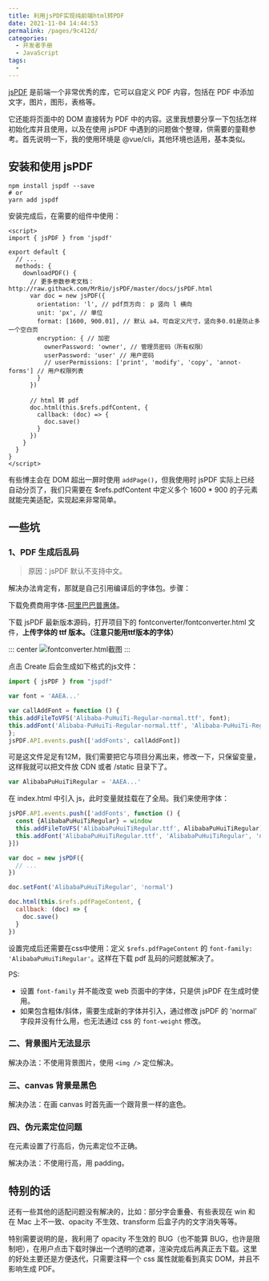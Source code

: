 ```yaml
---
title: 利用jsPDF实现纯前端html转PDF
date: 2021-11-04 14:44:53
permalink: /pages/9c412d/
categories: 
  - 开发者手册
  - JavaScript
tags: 
  - 
---
```


[jsPDF](https://github.com/parallax/jsPDF) 是前端一个非常优秀的库，它可以自定义 PDF 内容，包括在 PDF 中添加文字，图片，图形，表格等。

它还能将页面中的 DOM 直接转为 PDF 中的内容。这里我想要分享一下包括怎样初始化库并且使用，以及在使用 jsPDF 中遇到的问题做个整理，供需要的童鞋参考。首先说明一下，我的使用环境是 @vue/cli，其他环境也适用，基本类似。

## 安装和使用 jsPDF

``` shell
npm install jspdf --save
# or
yarn add jspdf
```

安装完成后，在需要的组件中使用：

``` vue
<script>
import { jsPDF } from 'jspdf'

export default {
  // ...
  methods: {
    downloadPDF() {
      // 更多参数参考文档：http://raw.githack.com/MrRio/jsPDF/master/docs/jsPDF.html
      var doc = new jsPDF({
        orientation: 'l', // pdf页方向： p 竖向 l 横向
        unit: 'px', // 单位
        format: [1600, 900.01], // 默认 a4，可自定义尺寸，竖向多0.01是防止多一个空白页
        encryption: { // 加密
          ownerPassword: 'owner', // 管理员密码（所有权限）
          userPassword: 'user' // 用户密码
          // userPermissions: ['print', 'modify', 'copy', 'annot-forms'] // 用户权限列表
        }
      })

      // html 转 pdf
      doc.html(this.$refs.pdfContent, {
        callback: (doc) => {
          doc.save()
        }
      })
    }
  }
}
</script>
```

有些博主会在 DOM 超出一屏时使用 `addPage()`，但我使用时 jsPDF 实际上已经自动分页了，我们只需要在 $refs.pdfContent 中定义多个 1600 * 900 的子元素就能完美适配，实现起来非常简单。

## 一些坑

### 1、PDF 生成后乱码

> 原因：jsPDF 默认不支持中文。

解决办法肯定有，那就是自己引用编译后的字体包。步骤：

下载免费商用字体-[阿里巴巴普惠体](https://ics.alibaba.com/project/Hn8mXx)。

下载 jsPDF 最新版本源码，打开项目下的 fontconverter/fontconverter.html 文件，**上传字体的 ttf 版本。（注意只能用ttf版本的字体）**

::: center
![fontconverter.html截图](https://cdn.jsdelivr.net/gh/jimdeng92/static_1/微信截图_20211104153313.png)
:::

点击 Create 后会生成如下格式的js文件：

``` js
import { jsPDF } from "jspdf"

var font = 'AAEA...'

var callAddFont = function () {
this.addFileToVFS('Alibaba-PuHuiTi-Regular-normal.ttf', font);
this.addFont('Alibaba-PuHuiTi-Regular-normal.ttf', 'Alibaba-PuHuiTi-Regular', 'normal');
};
jsPDF.API.events.push(['addFonts', callAddFont])
```

可是这文件足足有12M，我们需要把它与项目分离出来，修改一下，只保留变量，这样我就可以把文件放 CDN 或者 /static 目录下了。

``` js
var AlibabaPuHuiTiRegular = 'AAEA...'
```

在 index.html 中引入 js，此时变量就挂载在了全局。我们来使用字体：

``` js
jsPDF.API.events.push(['addFonts', function () {
  const {AlibabaPuHuiTiRegular} = window
  this.addFileToVFS('AlibabaPuHuiTiRegular.ttf', AlibabaPuHuiTiRegular)
  this.addFont('AlibabaPuHuiTiRegular.ttf', 'AlibabaPuHuiTiRegular', 'normal')
}])

var doc = new jsPDF({
  // ...
})

doc.setFont('AlibabaPuHuiTiRegular', 'normal')

doc.html(this.$refs.pdfPageContent, {
  callback: (doc) => {
    doc.save()
  }
})
```

设置完成后还需要在css中使用：定义 `$refs.pdfPageContent` 的 `font-family: 'AlibabaPuHuiTiRegular'`。这样在下载 pdf 乱码的问题就解决了。

PS:  

- 设置 `font-family` 并不能改变 web 页面中的字体，只是供 jsPDF 在生成时使用。
- 如果包含粗体/斜体，需要生成新的字体并引入，通过修改 jsPDF 的 'normal' 字段并没有什么用，也无法通过 css 的 `font-weight` 修改。

### 二、背景图片无法显示

解决办法：不使用背景图片，使用 `<img />` 定位解决。

### 三、canvas 背景是黑色

解决办法：在画 canvas 时首先画一个跟背景一样的底色。

### 四、伪元素定位问题

在元素设置了行高后，伪元素定位不正确。

解决办法：不使用行高，用 padding。

## 特别的话

还有一些其他的适配问题没有解决的，比如：部分字会重叠、有些表现在 win 和在 Mac 上不一致、opacity 不生效、transform 后盒子内的文字消失等等。

特别需要说明的是，我利用了 opacity 不生效的 BUG（也不能算 BUG，也许是限制吧），在用户点击下载时弹出一个透明的遮罩，渲染完成后再真正去下载。这里的好处主要还是方便迭代，只需要注释一个 css 属性就能看到真实 DOM，并且不影响生成 PDF。
